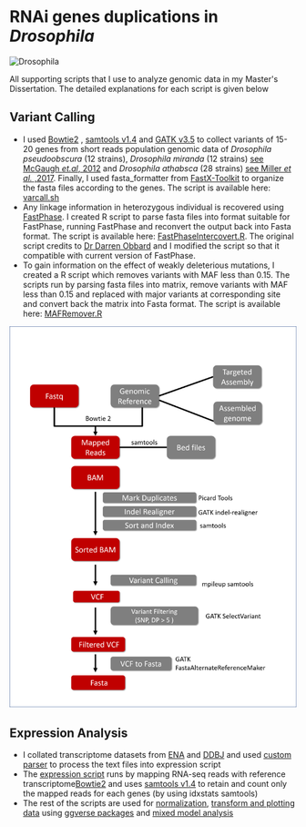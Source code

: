 # RNAi genes duplications in *Drosophila*

![Drosophila](http://obbard.bio.ed.ac.uk/photo_gallery/flies/Drosophila_lacicola.JPG) 

All supporting scripts that I use to analyze genomic data in my Master's Dissertation. 
The detailed explanations for each script is given below

## Variant Calling 

* I used [Bowtie2](http://bowtie-bio.sourceforge.net/bowtie2/index.shtml) , [samtools v1.4](http://samtools.sourceforge.net/) and [GATK v3.5](https://software.broadinstitute.org/gatk/) to collect variants of 15-20 genes from short reads population genomic data of *Drosophila pseudoobscura* (12 strains), *Drosophila miranda* (12 strains) [see McGaugh *et.al*, 2012](http://journals.plos.org/plosbiology/article?id=10.1371/journal.pbio.1001422) and *Drosophila athabsca* (28 strains) [see Miller *et al.* ,2017](https://academic.oup.com/mbe/article/doi/10.1093/molbev/msx134/3738284/Patterns-of-Genome-Wide-Diversity-and-Population). 
Finally, I used fasta_formatter from [FastX-Toolkit](http://hannonlab.cshl.edu/fastx_toolkit/) to organize the fasta files according to the genes. The script is available here: [varcall.sh](https://github.com/danangcrysnanto/RNAi-duplication/blob/master/Population_Genetic/varcall.sh)
* Any linkage information in heterozygous individual is recovered using [FastPhase](http://scheet.org/software.html). I created R script to parse fasta files into format suitable for FastPhase, running FastPhase and reconvert the output back into Fasta format. The script is available here: [FastPhaseIntercovert.R](https://github.com/danangcrysnanto/RNAi-duplication/blob/master/Population_Genetic/FastaPhaseInterconvert.r). The original script credits to [Dr Darren Obbard](http://obbard.bio.ed.ac.uk/) and I modified the script so that it compatible with current version of FastPhase.
* To gain information on the effect of weakly deleterious mutations, I created a R script which removes variants with MAF less than 0.15. The scripts run by parsing fasta files into matrix, remove variants with MAF less than 0.15 and replaced with major variants at corresponding site and convert back the matrix into Fasta format. The script is available here: [MAFRemover.R](https://github.com/danangcrysnanto/RNAi-duplication/blob/master/Population_Genetic/MAF_remover.R)

![VarCall](https://github.com/danangcrysnanto/RNAi-duplication/blob/master/Population_Genetic/varcall_workflow.png)

## Expression Analysis
* I collated transcriptome datasets from [ENA](http://www.ebi.ac.uk/ena) and [DDBJ](ddbj.nig.ac.jp) and used [custom parser](https://github.com/danangcrysnanto/RNAi-duplication/blob/master/Expression_Analysis/ENA_DDBJ_parser.sh) to process the text files into expression script
* The [expression script](https://github.com/danangcrysnanto/RNAi-duplication/blob/master/Expression_Analysis/mapping_expression.sh) runs by mapping RNA-seq reads with reference transcriptome[Bowtie2](http://bowtie-bio.sourceforge.net/bowtie2/index.shtml) and uses [samtools v1.4](http://samtools.sourceforge.net/) to retain and count only the mapped reads for each genes (by using idxstats samtools)
* The rest of the scripts are used for [normalization](https://github.com/danangcrysnanto/RNAi-duplication/blob/master/Expression_Analysis/Normalization_Gene.R), [transform and plotting data](https://github.com/danangcrysnanto/RNAi-duplication/blob/master/Expression_Analysis/Normalization_Gene.R) using [ggverse packages](http://tidyverse.org/) and [mixed model analysis](https://github.com/danangcrysnanto/RNAi-duplication/blob/master/Expression_Analysis/mcmcGLMM.sh)